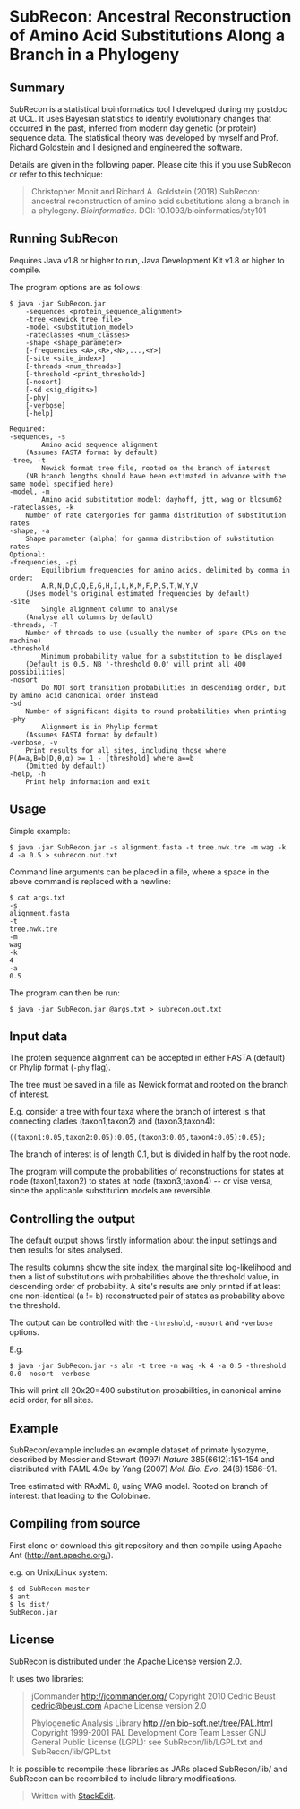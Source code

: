 # SubRecon: Ancestral Reconstruction of Amino Acid Substitutions Along a Branch in a Phylogeny

## Summary
SubRecon is a statistical bioinformatics tool I developed during my postdoc at UCL. It uses Bayesian statistics to identify evolutionary changes that occurred in the past, inferred from modern day genetic (or protein) sequence data. The statistical theory was developed by myself and Prof. Richard Goldstein and I designed and engineered the software. 

[//]: # (All organisms are defined by their genetic sequences, their genomes. By mutation and natural selection those sequences can evolve, and by comparing sequences between organisms we can study how evolution works at the molecular level. If we fit statistical models to sequence data from a sample of organisms, we can scientifically test different ideas about the evolutionary process works.  TODO need a graphical summary!)

Details are given in the following paper. Please cite this if you use SubRecon or refer to this technique:

> Christopher Monit and Richard A. Goldstein (2018) SubRecon: ancestral
> reconstruction of amino acid substitutions along a branch in a
> phylogeny. *Bioinformatics*. DOI: 10.1093/bioinformatics/bty101

## Running SubRecon
Requires Java v1.8 or higher to run, Java Development Kit v1.8 or higher to compile.

[//]: # (TODO mention using the compile jar)

The program options are as follows:

	$ java -jar SubRecon.jar 
		-sequences <protein_sequence_alignment>
		-tree <newick_tree_file>
		-model <substitution_model>
		-rateclasses <num_classes>
		-shape <shape_parameter>
		[-frequencies <A>,<R>,<N>,...,<Y>]
		[-site <site_index>]
		[-threads <num_threads>]	
		[-threshold <print_threshold>]
		[-nosort]
		[-sd <sig_digits>]
		[-phy]
		[-verbose]
		[-help]

	Required:
	-sequences, -s
       		Amino acid sequence alignment 
		(Assumes FASTA format by default)	
	-tree, -t
       		Newick format tree file, rooted on the branch of interest 
		(NB branch lengths should have been estimated in advance with the same model specified here) 
	-model, -m
       		Amino acid substitution model: dayhoff, jtt, wag or blosum62
	-rateclasses, -k
		Number of rate catergories for gamma distribution of substitution rates
	-shape, -a
		Shape parameter (alpha) for gamma distribution of substitution rates
	Optional:
	-frequencies, -pi
       		Equilibrium frequencies for amino acids, delimited by comma in order:
       		A,R,N,D,C,Q,E,G,H,I,L,K,M,F,P,S,T,W,Y,V
		(Uses model's original estimated frequencies by default)
	-site
	     	Single alignment column to analyse
		(Analyse all columns by default)
	-threads, -T
		Number of threads to use (usually the number of spare CPUs on the machine)
	-threshold
       		Minimum probability value for a substitution to be displayed 
		(Default is 0.5. NB '-threshold 0.0' will print all 400 possibilities)
	-nosort
       		Do NOT sort transition probabilities in descending order, but by amino acid canonical order instead
	-sd
		Number of significant digits to round probabilities when printing
	-phy
       		Alignment is in Phylip format
		(Assumes FASTA format by default)
	-verbose, -v
		Print results for all sites, including those where P(A=a,B=b|D,θ,α) >= 1 - [threshold] where a==b 
		(Omitted by default)
	-help, -h
		Print help information and exit

## Usage
Simple example:

    $ java -jar SubRecon.jar -s alignment.fasta -t tree.nwk.tre -m wag -k 4 -a 0.5 > subrecon.out.txt

Command line arguments can be placed in a file, where a space in the above command is replaced with a newline:

    $ cat args.txt
    -s
    alignment.fasta
    -t
    tree.nwk.tre
    -m
    wag
    -k
    4
    -a
    0.5

The program can then be run:

    $ java -jar SubRecon.jar @args.txt > subrecon.out.txt

## Input data

The protein sequence alignment can be accepted in either FASTA (default) or Phylip format (`-phy` flag).

The tree must be saved in a file as Newick format and rooted on the branch of interest. 

E.g. consider a tree with four taxa where the branch of interest is that connecting clades (taxon1,taxon2) and (taxon3,taxon4):

    ((taxon1:0.05,taxon2:0.05):0.05,(taxon3:0.05,taxon4:0.05):0.05);

The branch of interest is of length 0.1, but is divided in half by the root node.

The program will compute the probabilities of reconstructions for states at node (taxon1,taxon2) to states at node (taxon3,taxon4) -- or vise versa, since the applicable substitution models are reversible.

## Controlling the output

The default output shows firstly information about the input settings and then results for sites analysed.

The results columns show the site index, the marginal site log-likelihood and then a list of substitutions with probabilities above the threshold value, in descending order of probability. A site's results are only printed if at least one non-identical (a != b) reconstructed pair of states as probability above the threshold.

The output can be controlled with the `-threshold`,  `-nosort` and -`verbose` options.

E.g. 

    $ java -jar SubRecon.jar -s aln -t tree -m wag -k 4 -a 0.5 -threshold 0.0 -nosort -verbose

This will print all 20x20=400 substitution probabilities, in canonical amino acid order, for all sites.

## Example

SubRecon/example includes an example dataset of primate lysozyme, described by Messier and Stewart (1997) *Nature* 385(6612):151–154 and distributed with PAML 4.9e by Yang (2007) *Mol. Bio. Evo*. 24(8):1586–91.

Tree estimated with RAxML 8, using WAG model. Rooted on branch of interest: that leading to the Colobinae.

## Compiling from source
First clone or download this git repository and then compile using Apache Ant (http://ant.apache.org/).

  e.g. on Unix/Linux system:
  
    $ cd SubRecon-master
    $ ant
    $ ls dist/
    SubRecon.jar

## License

SubRecon is distributed under the Apache License version 2.0.

It uses two libraries:

> 	jCommander  	http://jcommander.org/ 	Copyright 2010 Cedric Beust
> cedric@beust.com 	Apache License version 2.0
> 
> Phylogenetic Analysis Library 	http://en.bio-soft.net/tree/PAL.html
> Copyright 1999-2001 PAL Development Core Team
> Lesser GNU General Public License (LGPL): see SubRecon/lib/LGPL.txt and SubRecon/lib/GPL.txt

It is possible to recompile these libraries as JARs placed SubRecon/lib/ and SubRecon can be recombiled to include library modifications.

> Written with [StackEdit](https://stackedit.io/).
